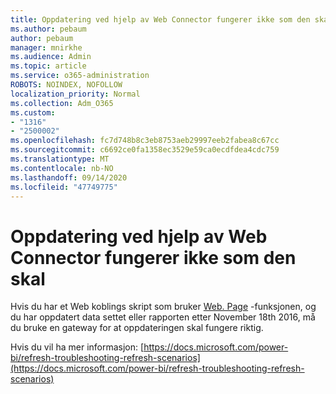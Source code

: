 ```yaml
---
title: Oppdatering ved hjelp av Web Connector fungerer ikke som den skal
ms.author: pebaum
author: pebaum
manager: mnirkhe
ms.audience: Admin
ms.topic: article
ms.service: o365-administration
ROBOTS: NOINDEX, NOFOLLOW
localization_priority: Normal
ms.collection: Adm_O365
ms.custom:
- "1316"
- "2500002"
ms.openlocfilehash: fc7d748b8c3eb8753aeb29997eeb2fabea8c67cc
ms.sourcegitcommit: c6692ce0fa1358ec3529e59ca0ecdfdea4cdc759
ms.translationtype: MT
ms.contentlocale: nb-NO
ms.lasthandoff: 09/14/2020
ms.locfileid: "47749775"
---
```

# <a name="refresh-using-web-connector-doesnt-work-properly"></a>Oppdatering ved hjelp av Web Connector fungerer ikke som den skal

Hvis du har et Web koblings skript som bruker [Web. Page](https://msdn.microsoft.com/library/mt260924.aspx) -funksjonen, og du har oppdatert data settet eller rapporten etter November 18th 2016, må du bruke en gateway for at oppdateringen skal fungere riktig.

Hvis du vil ha mer informasjon: [https://docs.microsoft.com/power-bi/refresh-troubleshooting-refresh-scenarios](https://docs.microsoft.com/power-bi/refresh-troubleshooting-refresh-scenarios)
